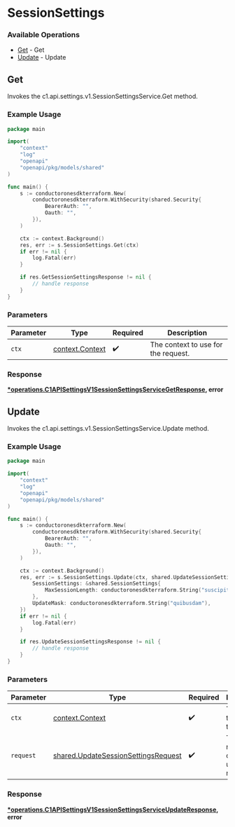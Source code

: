 # SessionSettings

### Available Operations

* [Get](#get) - Get
* [Update](#update) - Update

## Get

Invokes the c1.api.settings.v1.SessionSettingsService.Get method.

### Example Usage

```go
package main

import(
	"context"
	"log"
	"openapi"
	"openapi/pkg/models/shared"
)

func main() {
    s := conductoronesdkterraform.New(
        conductoronesdkterraform.WithSecurity(shared.Security{
            BearerAuth: "",
            Oauth: "",
        }),
    )

    ctx := context.Background()
    res, err := s.SessionSettings.Get(ctx)
    if err != nil {
        log.Fatal(err)
    }

    if res.GetSessionSettingsResponse != nil {
        // handle response
    }
}
```

### Parameters

| Parameter                                             | Type                                                  | Required                                              | Description                                           |
| ----------------------------------------------------- | ----------------------------------------------------- | ----------------------------------------------------- | ----------------------------------------------------- |
| `ctx`                                                 | [context.Context](https://pkg.go.dev/context#Context) | :heavy_check_mark:                                    | The context to use for the request.                   |


### Response

**[*operations.C1APISettingsV1SessionSettingsServiceGetResponse](../../models/operations/c1apisettingsv1sessionsettingsservicegetresponse.md), error**


## Update

Invokes the c1.api.settings.v1.SessionSettingsService.Update method.

### Example Usage

```go
package main

import(
	"context"
	"log"
	"openapi"
	"openapi/pkg/models/shared"
)

func main() {
    s := conductoronesdkterraform.New(
        conductoronesdkterraform.WithSecurity(shared.Security{
            BearerAuth: "",
            Oauth: "",
        }),
    )

    ctx := context.Background()
    res, err := s.SessionSettings.Update(ctx, shared.UpdateSessionSettingsRequest{
        SessionSettings: &shared.SessionSettings{
            MaxSessionLength: conductoronesdkterraform.String("suscipit"),
        },
        UpdateMask: conductoronesdkterraform.String("quibusdam"),
    })
    if err != nil {
        log.Fatal(err)
    }

    if res.UpdateSessionSettingsResponse != nil {
        // handle response
    }
}
```

### Parameters

| Parameter                                                                                  | Type                                                                                       | Required                                                                                   | Description                                                                                |
| ------------------------------------------------------------------------------------------ | ------------------------------------------------------------------------------------------ | ------------------------------------------------------------------------------------------ | ------------------------------------------------------------------------------------------ |
| `ctx`                                                                                      | [context.Context](https://pkg.go.dev/context#Context)                                      | :heavy_check_mark:                                                                         | The context to use for the request.                                                        |
| `request`                                                                                  | [shared.UpdateSessionSettingsRequest](../../models/shared/updatesessionsettingsrequest.md) | :heavy_check_mark:                                                                         | The request object to use for the request.                                                 |


### Response

**[*operations.C1APISettingsV1SessionSettingsServiceUpdateResponse](../../models/operations/c1apisettingsv1sessionsettingsserviceupdateresponse.md), error**

